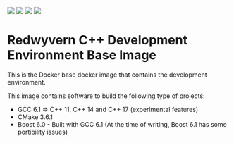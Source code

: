 ![](https://img.shields.io/docker/stars/redwyvern/ubuntu-devenv-base.svg)
![](https://img.shields.io/docker/pulls/redwyvern/ubuntu-devenv-base.svg)
![](https://img.shields.io/docker/automated/redwyvern/ubuntu-devenv-base.svg)
[![](https://images.microbadger.com/badges/image/redwyvern/ubuntu-devenv-base.svg)](https://microbadger.com/images/redwyvern/ubuntu-devenv-base "Get your own image badge on microbadger.com")

Redwyvern C++ Development Environment Base Image 
================================================

This is the Docker base docker image that contains the development environment.

This image contains software to build the following type of projects:
* GCC 6.1 => C++ 11, C++ 14 and C++ 17 (experimental features)
* CMake 3.6.1
* Boost 6.0 - Built with GCC 6.1 (At the time of writing, Boost 6.1 has some portibility issues)
